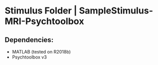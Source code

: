 # Stimulus Folder | SampleStimulus-MRI-Psychtoolbox

## Dependencies:
- MATLAB (tested on R2018b)
- Psychtoolbox v3
